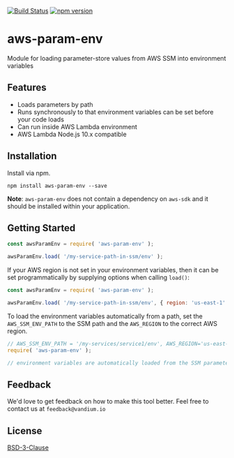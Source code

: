 [![Build Status](https://travis-ci.org/vandium-io/aws-param-env.svg?branch=master)](https://travis-ci.org/vandium-io/aws-param-env)
[![npm version](https://badge.fury.io/js/aws-param-env.svg)](https://badge.fury.io/js/aws-param-env)

# aws-param-env

Module for loading parameter-store values from AWS SSM into environment variables

## Features
* Loads parameters by path
* Runs synchronously to that environment variables can be set before your code loads
* Can run inside AWS Lambda environment
* AWS Lambda Node.js 10.x compatible

## Installation
Install via npm.

	npm install aws-param-env --save

**Note**: `aws-param-env` does not contain a dependency on `aws-sdk` and it should be installed within your application.

## Getting Started

```js
const awsParamEnv = require( 'aws-param-env' );

awsParamEnv.load( '/my-service-path-in-ssm/env' );
```

If your AWS region is not set in your environment variables, then it can be set programmatically by supplying
options when calling `load()`:

```js
const awsParamEnv = require( 'aws-param-env' );

awsParamEnv.load( '/my-service-path-in-ssm/env', { region: 'us-east-1' } );
```

To load the environment variables automatically from a path, set the `AWS_SSM_ENV_PATH` to the SSM path and the
`AWS_REGION` to the correct AWS region.

```js
// AWS_SSM_ENV_PATH = '/my-services/service1/env', AWS_REGION='us-east-1'
require( 'aws-param-env' );

// environment variables are automatically loaded from the SSM parameter store
```


## Feedback

We'd love to get feedback on how to make this tool better. Feel free to contact us at `feedback@vandium.io`

## License

[BSD-3-Clause](https://en.wikipedia.org/wiki/BSD_licenses)
